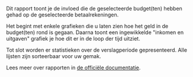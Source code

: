 Dit rapport toont je de invloed die de geselecteerde budget(ten) hebben gehad op de geselecteerde betaalrekeningen.

Het begint met enkele grafieken die u laten zien hoe het geld in de budget(ten) rond is gegaan. Daarna toont een ingewikkelde "inkomen en uitgaven" grafiek je hoe dit er in de loop der tijd uitziet.

Tot slot worden er statistieken over de verslagperiode gepresenteerd. Alle lijsten zijn sorteerbaar voor uw gemak.

Lees meer over rapporten in [de officiële documentatie](https://firefly-iii.readthedocs.io/en/latest/advanced/reports.html).